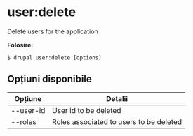 # user:delete
Delete users for the application

**Folosire:**
```
$ drupal user:delete [options]
```

## Opțiuni disponibile
Opțiune | Detalii
-------|-------------
--user-id | User id to be deleted
--roles | Roles associated to users to be deleted
